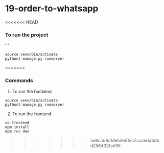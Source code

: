 # 19-order-to-whatsapp

<<<<<<< HEAD
### To run the project
'''

    source venv/bin/activate
    python3 manage.py runserver
=======
### Commands

1. To run the backend
```
source venv/bin/activate
python3 manage.py runserver
```
2. To run the frontend
```
cd frontend
npm install
npm run dev
```
>>>>>>> 5e8ca59cfdeb3e5fec2caaeda3dbd256432fed95

